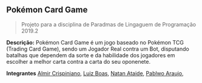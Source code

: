 ## Pokémon Card Game
> Projeto para a disciplina de Paradmas de Lingaguem de Programação 2019.2

**Descrição:**
Pokémon Card Game é um jogo baseado no Pokémon TCG (Trading Card Game), sendo um Jogador Real contra um Bot, disputando batalhas que dependem da sorte e da habilidade dos jogadores em escolher a melhor carta contra a carta do seu oponenete.

**Integrantes**
[Almir Crispiniano](https://github.com/almirgon), [Luiz Boas](https://github.com/LFVilasBoas), [Natan Ataide](https://github.com/natansouzaa),  [Pablwo Araujo](https://github.com/pablwoAraujo),

